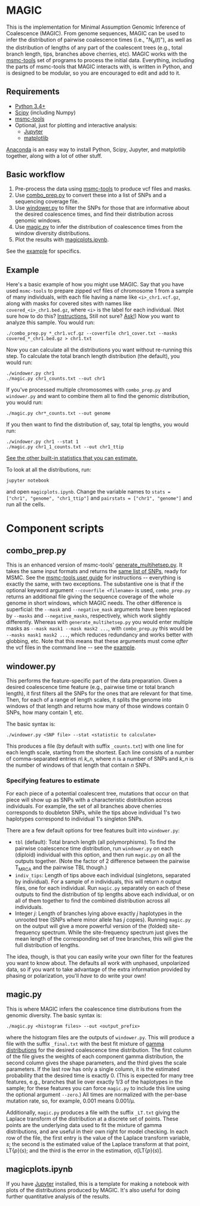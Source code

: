 MAGIC
=======

This is the implementation for Minimal Assumption Genomic Inference of Coalescence (MAGIC).
From genome sequences, MAGIC can be used to infer the distribution of pairwise coalescence times
(i.e., "_N_<sub>e</sub>(_t_)"), as well as the distribution of lengths of any part of the coalescent trees
(e.g., total branch length, tips, branches above cherries, etc).
MAGIC works with the [msmc-tools](http://github.com/stschiff/msmc-tools) set of programs to process the initial data.
Everything, including the parts of msmc-tools that MAGIC interacts with, is written
in Python, and is designed to be modular, so you are encouraged to edit and add to it.

## Requirements
- [Python 3.4+](http://www.python.org)
- [Scipy](http://www.scipy.org/) (including Numpy)
- [msmc-tools](http://github.com/stschiff/msmc-tools)
- Optional, just for plotting and interactive analysis:
	- [Jupyter](http://www.jupyter.org)
	- [matplotlib](http://matplotlib.org/)

[Anaconda](http://www.continuum.io) is an easy way to install Python, Scipy, Jupyter, and matplotlib together, along with a lot of other stuff.


## Basic workflow

1. Pre-process the data using [msmc-tools](http://github.com/stschiff/msmc-tools) to produce vcf files and masks.
2. Use [combo_prep.py](#combo_preppy) to convert these into a list of SNPs and a sequencing coverage file.
3. Use [windower.py](#windowerpy) to filter the SNPs for those that are informative about the desired coalescence times, and find their distribution across genomic windows.
4. Use [magic.py](#magicpy) to infer the distribution of coalescence times from the window diversity distributions.
5. Plot the results with [magicplots.ipynb](#magicplotsipynb).

See the [example](#example) for specifics.

## Example

Here's a basic example of how you might use MAGIC. 
Say that you have used `msmc-tools` to prepare zipped vcf files of chromosome 1 from a sample of many individuals,
with each file having a name like `<i>_chr1.vcf.gz`, 
along with masks for covered sites with names like `covered_<i>_chr1.bed.gz`,
where `<i>` is the label for each individual.
(Not sure how to do this? [Instructions.](https://github.com/stschiff/msmc-tools/blob/master/README.md) Still not sure? [Ask!](https://groups.google.com/forum/#!forum/msmc-popgen))
Now you want to analyze this sample.
You would run:

	./combo_prep.py *_chr1.vcf.gz --coverfile chr1_cover.txt --masks covered_*_chr1.bed.gz > chr1.txt
	
Now you can calculate all the distributions you want without re-running this step.
To calculate the total branch length distribution (the default), you would run:

	./windower.py chr1
	./magic.py chr1_counts.txt --out chr1
	
If you've processed multiple chromosomes with `combo_prep.py` and `windower.py` and want to 
combine them all to find the genomic distribution, you would run:

	./magic.py chr*_counts.txt --out genome
	
If you then want to find the distribution of, say, total tip lengths, you would run:

	./windower.py chr1 --stat 1
	./magic.py chr1_1_counts.txt --out chr1_ttip
	
[See the other built-in statistics that you can estimate.](#specifying-features-to-estimate)

To look at all the distributions, run:

	jupyter notebook
	
and open `magicplots.ipynb`.
Change the variable names to `stats = ["chr1", "genome", "chr1_ttip"]` and `pairstats = ["chr1", "genome"]` and run all the cells.



# Component scripts

## combo\_prep.py

This is an enhanced version of msmc-tools' [generate\_multihetsep.py](https://github.com/stschiff/msmc-tools/blob/master/generate_multihetsep.py).
It takes the same input formats and returns the [same list of SNPs](https://github.com/stschiff/msmc/blob/master/guide.md#input-file-format), ready for MSMC.
See the [msmc-tools user guide](https://github.com/stschiff/msmc-tools/blob/master/README.md) for instructions
-- everything is exactly the same, with two exceptions.
The substantive one is that if the optional keyword argument `--coverfile <filename>` is used,
`combo_prep.py` returns an additional file giving the sequence coverage of the whole genome in short windows,
which MAGIC needs.
The other difference is superficial: the `--mask` and `--negative_mask` arguments have been replaced
by `--masks` and `--negative_masks`, respectively, which work slightly differently.
Whereas with `generate_multihetsep.py` you would enter multiple masks as `--mask mask1 --mask mask2 ...`,
with `combo_prep.py` this would be `--masks mask1 mask2 ...`, which reduces redundancy and works better with globbing, etc.
Note that this means that these arguments must come *after* the vcf files in the command line -- see the [example](#example).

## windower.py

This performs the feature-specific part of the data preparation. 
Given a desired coalescence time feature (e.g., pairwise time or total branch length), it first filters all the SNPs for the ones that are relevant for that time.
Then, for each of a range of length scales, 
it splits the genome into windows of that length
and returns how many of those windows contain 0 SNPs, how many contain 1, etc.

The basic syntax is:

	./windower.py <SNP file> --stat <statistic to calculate>
	
This produces a file (by default with suffix `_counts.txt`) with one line for each length scale, starting from the shortest.
Each line consists of a number of comma-separated entries _n\ k_n_, where _n_ is a number of SNPs and _k_n_ is the number of windows of that length that contain _n_ SNPs.

### Specifying features to estimate

For each piece of a potential coalescent tree, mutations that occur on that piece
will show up as SNPs with a characteristic distribution across individuals.
For example, the set of all branches above cherries corresponds to doubleton SNPs, while the tips above individual 1's two haplotypes correspond to individual 1's singleton SNPs.

There are a few default options for tree features built into `windower.py`:

- `tbl` (default): Total branch length (all polymorphisms). To find the pairwise coalescence time distribution, run `windower.py` on each (diploid) individual with this option, and then run `magic.py` on all the outputs together. (Note the factor of 2 difference between the pairwise T<sub>MRCA</sub> and the pairwise TBL though.)
- `indiv_tips`: Length of tips above each individual (singletons, separated by individual). For a sample of _n_ individuals, this will return _n_ output files, one for each individual. Run `magic.py` separately on each of these outputs to find the distribution of tip lengths above each individual, or on all of them together to find the combined distribution across all individuals.
- Integer _j_: Length of branches lying above exactly _j_ haplotypes in the unrooted tree (SNPs where minor allele has _j_ copies). Running `magic.py` on the output will give a more powerful version of the (folded) site-frequency spectrum. While the site-frequency spectrum just gives the mean length of the corresponding set of tree branches, this will give the full distribution of lengths.

The idea, though, is that you can easily write your own filter for the features you want to know about.
The defaults all work with unphased, unpolarized data, so if you want to take advantage of the 
extra information provided by phasing or polarization, you'll *have* to do write your own!



## magic.py

This is where MAGIC infers the coalescence time distributions from the genomic diversity.
The basic syntax is:

	./magic.py <histogram files> --out <output_prefix>
	
where the histogram files are the outputs of `windower.py`. 
This will produce a file with the suffix `_final.txt` with the best fit
mixture of [gamma distributions](https://en.wikipedia.org/wiki/Gamma_distribution)
for the desired coalescence time distribution. The first column of the file gives
the weights of each component gamma distribution, the second column gives the shape
parameters, and the third gives the scale parameters. 
If the last row has only a single column, it is the estimated probability that the 
desired time is exactly 0. 
(This is expected for many tree features, e.g.,
branches that lie over exactly 1/3 of the haplotypes in the sample; 
for these features you can force `magic.py` to include this line using the optional argument `--zero`.)
All times are normalized with the per-base mutation rate, so, for example, 0.001 means 0.001/&#956;.

Additionally, `magic.py` produces a file with the suffix `_LT.txt`
giving the Laplace transform of the distribution at a discrete set of points.
These points are the underlying data used to fit the mixture of gamma distributions, 
and are useful in their own right for model checking.
In each row of the file, the first entry is the
value of the Laplace transform variable, _s_; the second is the estimated value of the Laplace transform at that point, LT{_p_}(_s_); and the third is the error in the estimation, &#963;[LT{_p_}(_s_)].

## magicplots.ipynb

If you have [Jupyter](http://jupyter.org/) installed, this is a template for making a notebook
with plots of the distributions produced by MAGIC. 
It's also useful for doing further quantitative analysis of the results.



	